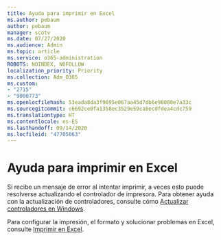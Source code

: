 ```yaml
---
title: Ayuda para imprimir en Excel
ms.author: pebaum
author: pebaum
manager: scotv
ms.date: 07/27/2020
ms.audience: Admin
ms.topic: article
ms.service: o365-administration
ROBOTS: NOINDEX, NOFOLLOW
localization_priority: Priority
ms.collection: Adm_O365
ms.custom:
- "2715"
- "9000773"
ms.openlocfilehash: 53eada8da3f9695e067aa45d7db6e98080e7a33c
ms.sourcegitcommit: c6692ce0fa1358ec3529e59ca0ecdfdea4cdc759
ms.translationtype: HT
ms.contentlocale: es-ES
ms.lasthandoff: 09/14/2020
ms.locfileid: "47705063"
---
```

# <a name="help-with-printing-in-excel"></a>Ayuda para imprimir en Excel

Si recibe un mensaje de error al intentar imprimir, a veces esto puede resolverse actualizando el controlador de impresora. Para obtener ayuda con la actualización de controladores, consulte cómo [Actualizar controladores en Windows](https://support.microsoft.com/help/4028443/windows-10-update-drivers).

Para configurar la impresión, el formato y solucionar problemas en Excel, consulte [Imprimir en Excel](https://support.office.com/client/9785e791-de6f-48dd-9b0d-899d75c33d69).